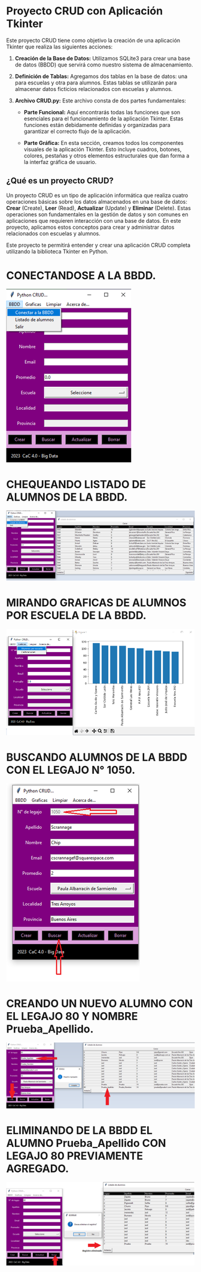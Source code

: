 # Proyecto CRUD con Aplicación Tkinter

Este proyecto CRUD tiene como objetivo la creación de una aplicación Tkinter que realiza las siguientes acciones:

1. **Creación de la Base de Datos:** Utilizamos SQLite3 para crear una base de datos (BBDD) que servirá como nuestro sistema de almacenamiento.

2. **Definición de Tablas:** Agregamos dos tablas en la base de datos: una para escuelas y otra para alumnos. Estas tablas se utilizarán para almacenar datos ficticios relacionados con escuelas y alumnos.

3. **Archivo CRUD.py:** Este archivo consta de dos partes fundamentales:

   - **Parte Funcional:** Aquí encontrarás todas las funciones que son esenciales para el funcionamiento de la aplicación Tkinter. Estas funciones están debidamente definidas y organizadas para garantizar el correcto flujo de la aplicación.

   - **Parte Gráfica:** En esta sección, creamos todos los componentes visuales de la aplicación Tkinter. Esto incluye cuadros, botones, colores, pestañas y otros elementos estructurales que dan forma a la interfaz gráfica de usuario.

## ¿Qué es un proyecto CRUD?

Un proyecto CRUD es un tipo de aplicación informática que realiza cuatro operaciones básicas sobre los datos almacenados en una base de datos: **Crear** (Create), **Leer** (Read), **Actualizar** (Update) y **Eliminar** (Delete). Estas operaciones son fundamentales en la gestión de datos y son comunes en aplicaciones que requieren interacción con una base de datos. En este proyecto, aplicamos estos conceptos para crear y administrar datos relacionados con escuelas y alumnos.

Este proyecto te permitirá entender y crear una aplicación CRUD completa utilizando la biblioteca Tkinter en Python.


# CONECTANDOSE A LA BBDD.
![Imagen 1](https://github.com/Javier-Rivasseau/PortfolioProjects/blob/main/CRUD/IMAGEN%201.png)
# CHEQUEANDO LISTADO DE ALUMNOS DE LA BBDD.
![Imagen 2](https://github.com/Javier-Rivasseau/PortfolioProjects/blob/main/CRUD/IMAGEN%202.png)
# MIRANDO GRAFICAS DE ALUMNOS POR ESCUELA DE LA BBDD.
![Imagen 3](https://github.com/Javier-Rivasseau/PortfolioProjects/blob/main/CRUD/IMAGEN%203.png)
# BUSCANDO ALUMNOS DE LA BBDD CON EL LEGAJO N° 1050.
![Imagen 4](https://github.com/Javier-Rivasseau/PortfolioProjects/blob/main/CRUD/IMAGEN%204.png)
# CREANDO UN NUEVO ALUMNO CON EL LEGAJO 80 Y NOMBRE Prueba_Apellido.
![Imagen 5](https://github.com/Javier-Rivasseau/PortfolioProjects/blob/main/CRUD/IMAGEN%205.png)
# ELIMINANDO DE LA BBDD EL ALUMNO Prueba_Apellido CON LEGAJO 80 PREVIAMENTE AGREGADO.
![Imagen 6](https://github.com/Javier-Rivasseau/PortfolioProjects/blob/main/CRUD/IMAGEN%206.png)

